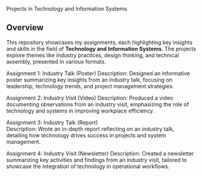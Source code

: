 Projects in Technology and Information Systems  

## Overview  
This repository showcases my assignments, each highlighting key insights and skills in the field of **Technology and Information Systems**. The projects explore themes like industry practices, design thinking, and technical assembly, presented in various formats.  

Assignment 1: Industry Talk (Poster)
Description:
Designed an informative poster summarizing key insights from an industry talk, focusing on leadership, technology trends, and project management strategies.  

Assignment 2: Industry Visit (Video)
Description: Produced a video documenting observations from an industry visit, emphasizing the role of technology and systems in improving workplace efficiency.  

Assignment 3: Industry Talk (Report)  
Description: Wrote an in-depth report reflecting on an industry talk, detailing how technology drives success in projects and system management.  


Assignment 4: Industry Visit (Newsletter) 
Description: Created a newsletter summarizing key activities and findings from an industry visit, tailored to showcase the integration of technology in operational workflows.  
